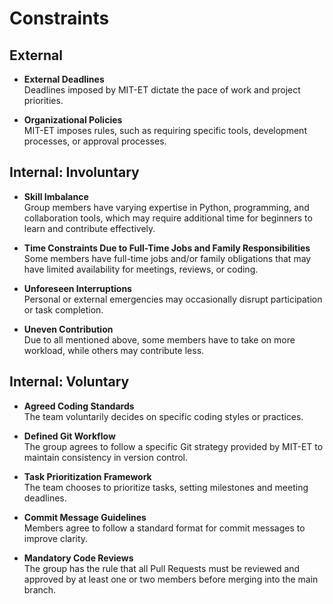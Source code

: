 # Constraints

## External

- **External Deadlines**  
  Deadlines imposed by MIT-ET dictate the pace of work and project priorities.

- **Organizational Policies**  
  MIT-ET imposes rules, such as requiring specific tools, development processes, or approval processes.

## Internal: Involuntary

- **Skill Imbalance**  
  Group members have varying expertise in Python, programming, and collaboration tools,
  which may require additional time for beginners to learn and contribute effectively.

- **Time Constraints Due to Full-Time Jobs and Family Responsibilities**  
  Some members have full-time jobs and/or family obligations that may have limited availability for meetings, reviews, or coding.

- **Unforeseen Interruptions**  
  Personal or external emergencies may occasionally disrupt participation or task completion.

- **Uneven Contribution**  
  Due to all mentioned above, some members have to take on more workload, while others may contribute less.

## Internal: Voluntary

- **Agreed Coding Standards**  
  The team voluntarily decides on specific coding styles or practices.

- **Defined Git Workflow**  
  The group agrees to follow a specific Git strategy provided by MIT-ET to maintain consistency in version control.

- **Task Prioritization Framework**  
  The team chooses to prioritize tasks, setting milestones and meeting deadlines.

- **Commit Message Guidelines**  
  Members agree to follow a standard format for commit messages to improve clarity.

- **Mandatory Code Reviews**  
  The group has the rule that all Pull Requests must be reviewed and approved by at least one or two members before merging into the main branch.
